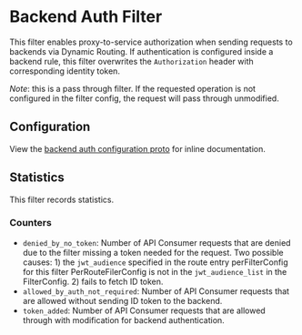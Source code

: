 # Backend Auth Filter

This filter enables proxy-to-service authorization when sending requests to backends
via Dynamic Routing. If authentication is configured inside a backend rule,
this filter overwrites the `Authorization` header with corresponding identity token.

_Note_: this is a pass through filter. If the requested operation is not configured in the
filter config, the request will pass through unmodified.

## Configuration

View the [backend auth configuration proto](../../../../api/envoy/v9/http/backend_auth/config.proto)
for inline documentation.

## Statistics

This filter records statistics.

### Counters

- `denied_by_no_token`: Number of API Consumer requests that are denied due to the filter
 missing a token needed for the request. Two possible causes: 1) the `jwt_audience` specified in the
 route entry perFilterConfig for this filter PerRouteFilerConfig is not in the `jwt_audience_list` in
 the FilterConfig. 2) fails to fetch ID token.
- `allowed_by_auth_not_required`: Number of API Consumer requests that are allowed without sending ID
 token to the backend.
- `token_added`: Number of API Consumer requests that are allowed through with
 modification for backend authentication.

